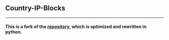 ## **Country-IP-Blocks**

---

#### **This is a fork of the [repository](https://github.com/HackingGate/Country-IP-Blocks), which is optimized and rewritten in python.**